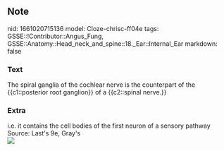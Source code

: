 ## Note
nid: 1661020715136
model: Cloze-chrisc-ff04e
tags: GSSE::!Contributor::Angus_Fung, GSSE::Anatomy::Head_neck_and_spine::18._Ear::Internal_Ear
markdown: false

### Text
The spiral ganglia of the cochlear nerve is the counterpart of the {{c1::posterior root ganglion}} of a {{c2::spinal nerve.}}

### Extra
<div>
  i.e. it contains the cell bodies of the first neuron of a sensory
  pathway
</div>
<div>
  Source: Last's 9e, Gray's
</div>
<div>
  <div><img src=
  "paste-379479a541dc8dc7a681ac30938ac9f733b8970d.jpg"></div>
</div>
